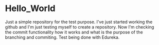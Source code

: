 # Hello_World
Just a simple repository for the test purpose.
I've just started working the github and I'm just testing myself to create a repository.
Now I'm checking the commit functionality how it works and what is the purpose of the branching and commiting.
Test being done with Edureka.
